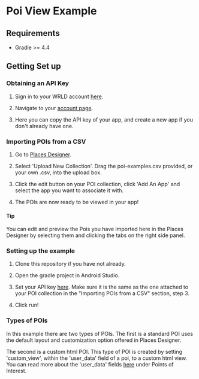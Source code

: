 # Poi View Example

## Requirements

* Gradle >= 4.4

## Getting Set up

### Obtaining an API Key

1. Sign in to your WRLD account [here](https://www.wrld3d.com/).

2. Navigate to your [account page](https://accounts.wrld3d.com/users/sign_in?service=https%3A%2F%2Faccounts.wrld3d.com%2F%23apikeys).

3. Here you can copy the API key of your app, and create a new app if you don't already have one.

### Importing POIs from a CSV

1. Go to [Places Designer](https://mapdesigner.wrld3d.com/poi/latest/).

2. Select 'Upload New Collection'. Drag the poi-examples.csv provided, or your own .csv, into the upload box.

3. Click the edit button on your POI collection, click 'Add An App' and select the app you want to associate it with.

4. The POIs are now ready to be viewed in your app!

#### Tip
You can edit and preview the Pois you have imported here in the Places Designer by selecting them and clicking the tabs on the right side panel.

### Setting up the example

1. Clone this repository if you have not already.

2. Open the gradle project in Android Studio.

3. Set your API key [here](https://github.com/wrld3d/android-api-samples/blob/poi-example/poi-example/app/src/main/java/com/example/androidpoiexample/MainActivity.java#L35). Make sure it is the same as the one attached to your POI collection in the "Importing POIs from a CSV" section, step 3.
4. Click run!

### Types of POIs

In this example there are two types of POIs. The first is a standard POI uses the default layout and customization option offered in Places Designer.

The second is a custom html POI. This type of POI is created by setting 'custom_view', within the 'user_data' field of a poi, to a custom html view. You can read more about the 'user_data' fields [here](https://github.com/wrld3d/wrld-poi-api#points-of-interest) under Points of Interest.
